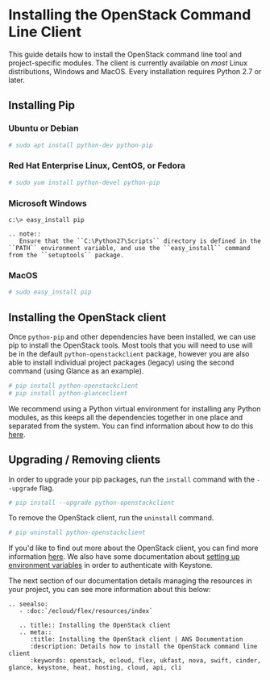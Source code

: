 # Installing the OpenStack Command Line Client

This guide details how to install the OpenStack command line tool and project-specific modules. The client is currently available on _most_ Linux distributions, Windows and MacOS. Every installation requires Python 2.7 or later.

## Installing Pip

### Ubuntu or Debian

```bash
# sudo apt install python-dev python-pip
```

### Red Hat Enterprise Linux, CentOS, or Fedora

```bash
# sudo yum install python-devel python-pip
```

### Microsoft Windows

```console
c:\> easy_install pip
```

```eval_rst
.. note::
   Ensure that the ``C:\Python27\Scripts`` directory is defined in the ``PATH`` environment variable, and use the ``easy_install`` command from the ``setuptools`` package.
```

### MacOS

```bash
# sudo easy_install pip
```

## Installing the OpenStack client

Once `python-pip` and other dependencies have been installed, we can use pip to install the OpenStack tools. Most tools that you will need to use will be in the default `python-openstackclient` package, however you are also able to install individual project packages (legacy) using the second command (using Glance as an example).

```bash
# pip install python-openstackclient
# pip install python-glanceclient
```

We recommend using a Python virtual environment for installing any Python modules, as this keeps all the dependencies together in one place and separated from the system. You can find information about how to do this [here](https://docs.python.org/3/tutorial/venv.html).

## Upgrading / Removing clients

In order to upgrade your pip packages, run the `install` command with the `--upgrade` flag.

```bash
# pip install --upgrade python-openstackclient
```

To remove the OpenStack client, run the `uninstall` command.

```bash
# pip uninstall python-openstackclient
```

If you'd like to find out more about the OpenStack client, you can find more information [here](https://docs.openstack.org/newton/user-guide/common/cli-install-openstack-command-line-clients.html). We also have some documentation about [setting up environment variables](/ecloud/flex/general/settingvars) in order to authenticate with Keystone.

The next section of our documentation details managing the resources in your project, you can see more information about this below:

```eval_rst
.. seealso:
   - :doc:`/ecloud/flex/resources/index`
```

```eval_rst
   .. title:: Installing the OpenStack client
   .. meta::
      :title: Installing the OpenStack client | ANS Documentation
      :description: Details how to install the OpenStack command line client
      :keywords: openstack, ecloud, flex, ukfast, nova, swift, cinder, glance, keystone, heat, hosting, cloud, api, cli
```
